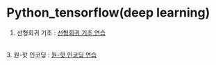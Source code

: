# Python_tensorflow(deep learning)

1. 선형회귀 기초 : <a href="https://github.com/kimTH65/Python_tensorflow/blob/main/linearRegression.ipynb">선형회귀 기초 연습</a> 
 <br>
3. 원-핫 인코딩 : <a href="https://github.com/kimTH65/Python_tensorflow/blob/main/oneHotEncording.ipynb">원-핫 인코딩 연습</a> 
